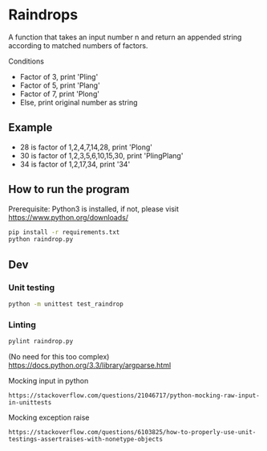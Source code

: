 # Raindrops

A function that takes an input number n and return an appended string according to matched numbers of factors.

Conditions
- Factor of 3, print 'Pling'
- Factor of 5, print 'Plang'
- Factor of 7, print 'Plong'
- Else, print original number as string

## Example
- 28 is factor of 1,2,4,7,14,28, print 'Plong'
- 30 is factor of 1,2,3,5,6,10,15,30, print 'PlingPlang'
- 34 is factor of 1,2,17,34, print '34'

## How to run the program
Prerequisite:
Python3 is installed, if not, please visit https://www.python.org/downloads/
```bash
pip install -r requirements.txt
python raindrop.py
```

## Dev
### Unit testing
```bash
python -m unittest test_raindrop
```

### Linting
```bash
pylint raindrop.py
```
(No need for this too complex)
https://docs.python.org/3.3/library/argparse.html

Mocking input in python
```
https://stackoverflow.com/questions/21046717/python-mocking-raw-input-in-unittests
```

Mocking exception raise
```
https://stackoverflow.com/questions/6103825/how-to-properly-use-unit-testings-assertraises-with-nonetype-objects
```
